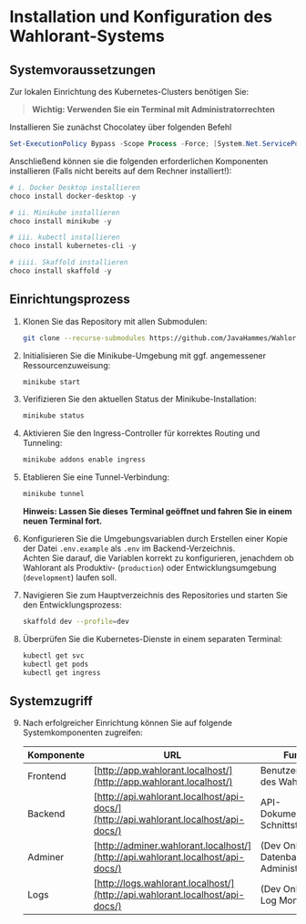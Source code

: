 # Installation und Konfiguration des Wahlorant-Systems

## Systemvoraussetzungen

Zur lokalen Einrichtung des Kubernetes-Clusters benötigen Sie:

> **Wichtig: Verwenden Sie ein Terminal mit Administratorrechten**

Installieren Sie zunächst Chocolatey über folgenden Befehl

```powershell
Set-ExecutionPolicy Bypass -Scope Process -Force; [System.Net.ServicePointManager]::SecurityProtocol = [System.Net.ServicePointManager]::SecurityProtocol -bor 3072; iex ((New-Object System.Net.WebClient).DownloadString('https://community.chocolatey.org/install.ps1'))
```

Anschließend können sie die folgenden erforderlichen Komponenten installieren (Falls nicht bereits auf dem Rechner installiert!):

```powershell
# i. Docker Desktop installieren
choco install docker-desktop -y

# ii. Minikube installieren
choco install minikube -y

# iii. kubectl installieren
choco install kubernetes-cli -y

# iiii. Skaffold installieren
choco install skaffold -y
```

## Einrichtungsprozess

1. Klonen Sie das Repository mit allen Submodulen:
   ```bash
   git clone --recurse-submodules https://github.com/JavaHammes/Wahlorant.git
   ```

2. Initialisieren Sie die Minikube-Umgebung mit ggf. angemessener Ressourcenzuweisung:
   ```bash
   minikube start 
   ```

3. Verifizieren Sie den aktuellen Status der Minikube-Installation:
   ```bash
   minikube status
   ```

4. Aktivieren Sie den Ingress-Controller für korrektes Routing und Tunneling:
   ```bash
   minikube addons enable ingress
   ```

5. Etablieren Sie eine Tunnel-Verbindung:
   ```bash
   minikube tunnel
   ```
   **Hinweis: Lassen Sie dieses Terminal geöffnet und fahren Sie in einem neuen Terminal fort.**

6. Konfigurieren Sie die Umgebungsvariablen durch Erstellen einer Kopie der Datei `.env.example` als `.env` im Backend-Verzeichnis.\
Achten Sie darauf, die Variablen korrekt zu konfigurieren, jenachdem ob Wahlorant als Produktiv- (`production`) oder Entwicklungsumgebung (`development`) laufen soll.

7. Navigieren Sie zum Hauptverzeichnis des Repositories und starten Sie den Entwicklungsprozess:
   ```bash
   skaffold dev --profile=dev
   ```

8. Überprüfen Sie die Kubernetes-Dienste in einem separaten Terminal:
   ```bash
   kubectl get svc 
   kubectl get pods 
   kubectl get ingress
   ```

## Systemzugriff

9. Nach erfolgreicher Einrichtung können Sie auf folgende Systemkomponenten zugreifen:

   | Komponente | URL | Funktion                             |
   |------------|-----|--------------------------------------|
   | Frontend   | [http://app.wahlorant.localhost/](http://app.wahlorant.localhost/) | Benutzeroberfläche des Wahlsystems   |
   | Backend    | [http://api.wahlorant.localhost/api-docs/](http://api.wahlorant.localhost/api-docs/) | API-Dokumentation und Schnittstellen |
   | Adminer    | [http://adminer.wahlorant.localhost/](http://api.wahlorant.localhost/api-docs/) | (Dev Only) Datenbank Administration  |
   | Logs    | [http://logs.wahlorant.localhost/](http://api.wahlorant.localhost/api-docs/) | (Dev Only) API-Log Monitoring  |
